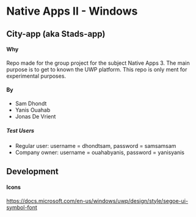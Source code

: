# Native Apps II - Windows
## City-app (aka Stads-app)

#### Why
Repo made for the group project for the subject Native Apps 3. The main purpose is to get to known the UWP platform.
This repo is only ment for experimental purposes. 

#### By
* Sam Dhondt
* Yanis Ouahab
* Jonas De Vrient

##### Test Users
* Regular user: username = dhondtsam, password = samsamsam
* Company owner: username = ouahabyanis, password = yanisyanis

## Development
#### Icons
https://docs.microsoft.com/en-us/windows/uwp/design/style/segoe-ui-symbol-font
